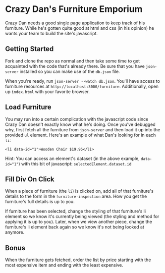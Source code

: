 # Crazy Dan's Furniture Emporium

Crazy Dan needs a good single page application to keep track of his furniture. While he's gotten quite good at html and css (in his opinion) he wants your team to build the site's javascript.

## Getting Started

Fork and clone the repo as normal and then take some time to get acquainted with the code that's already there. Be sure that you have `json-server` installed so you can make use of the `db.json` file.

When you're ready, run `json-server --watch db.json`. You'll have access to furniture resources at `http://localhost:3000/furniture`. Additionally, open up `index.html` with your favorite browser.

## Load Furniture

You may run into a certain complication with the javascript code since Crazy Dan doesn't exactly know what he's doing. Once you've debugged why, first fetch all the furniture from `json-server` and then load it up into the provided `ul` element. Here's an example of what Dan's looking for in each `li`:

```
<li data-id="1">Wooden Chair $19.95</li>
```

Hint: You can access an element's dataset (in the above example, `data-id="1"`) with this bit of javascript: `selectedElement.dataset.id`

## Fill Div On Click

When a piece of furniture (the `li`) is clicked on, add all of that furniture's details to the form in the `furniture-inspection` area. How you get the furniture's full details is up to you.

If furniture has been selected, change the styling of that furniture's li element so we know it's currently being viewed (the styling and method for applying it is up to you). Later, when we view another piece, change the furniture's li element back again so we know it's not being looked at anymore.

## Bonus

When the furniture gets fetched, order the list by price starting with the most expensive item and ending with the least expensive.
